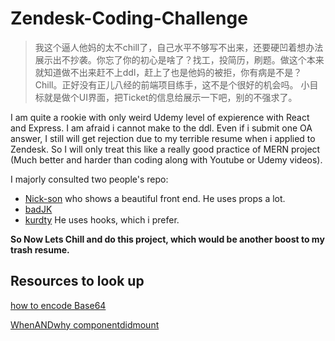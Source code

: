 # Zendesk-Coding-Challenge

> 我这个逼人他妈的太不chill了，自己水平不够写不出来，还要硬凹着想办法展示出不抄袭。你忘了你的初心是啥了？找工，投简历，刷题。做这个本来就知道做不出来赶不上ddl，赶上了也是他妈的被拒，你有病是不是？Chill。正好没有正儿八经的前端项目练手，这不是个很好的机会吗。 小目标就是做个UI界面，把Ticket的信息给展示一下吧，别的不强求了。

I am quite a rookie with only weird Udemy level of expierence with React and Express. I am afraid i cannot make to the ddl. Even if i submit one OA answer, I still will get rejection due to my terrible resume when i applied to Zendesk. So I will only treat this like a really good practice of MERN project (Much better and harder than coding along with Youtube or Udemy videos).

I majorly consulted two people's repo: 
- [Nick-son](https://github.com/ahgdyycc/zendesk-coding-challenge) who shows a beautiful front end. He uses props a lot.
- [badJK](https://github.com/beastjk07/Zendesk-Coding-Challenge/blob/master/server/index.js) 
- [kurdty](https://github.com/baasitsharief/Zendesk_Coding_Challenge/blob/main/frontend/src/components/Ticket.js) He uses hooks, which i prefer.


**So Now Lets Chill and do this project, which would be another boost to my trash resume.** 

## Resources to look up

[how to encode Base64](https://codezup.com/3-ways-to-base64-string-encode-decode-javascript-node-js/)

[WhenANDwhy componentdidmount ](https://linguinecode.com/post/understanding-react-componentdidmount)
